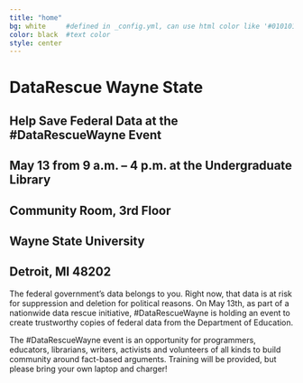 ```yaml
---
title: "home"
bg: white     #defined in _config.yml, can use html color like '#010101'
color: black  #text color
style: center
---
```


# DataRescue Wayne State
## Help Save Federal Data at the #DataRescueWayne Event

## May 13 from 9 a.m. – 4 p.m. at the Undergraduate Library
## Community Room, 3rd Floor
## Wayne State University
## Detroit, MI 48202

The federal government’s data belongs to you. Right now, that data is at risk for suppression and deletion for political reasons. On May 13th, as part of a nationwide data rescue initiative, #DataRescueWayne is holding an event to create trustworthy copies of federal data from the Department of Education.

The #DataRescueWayne event is an opportunity for programmers, educators, librarians, writers, activists and volunteers of all kinds to build community around fact-based arguments. Training will be provided, but please bring your own laptop and charger!
